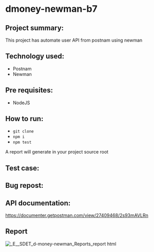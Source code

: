 # dmoney-newman-b7

## Project summary:
This project has automate user API from postnam using newman

## Technology used:
- Postnam
- Newman

## Pre requisites:
- NodeJS

## How to run:
- ```git clone```
- ```npm i```
- ```npm test```

A report will generate in your project source root

## Test case:

## Bug repost:

## API documentation:
https://documenter.getpostman.com/view/27409468/2s93mAVLRn

## Report
![_E__SDET_d-money-newman_Reports_report html](https://github.com/rkd3234/dmoney-newman-b7/assets/77073997/1dec9120-ed97-491b-b822-f183f9de3050)
